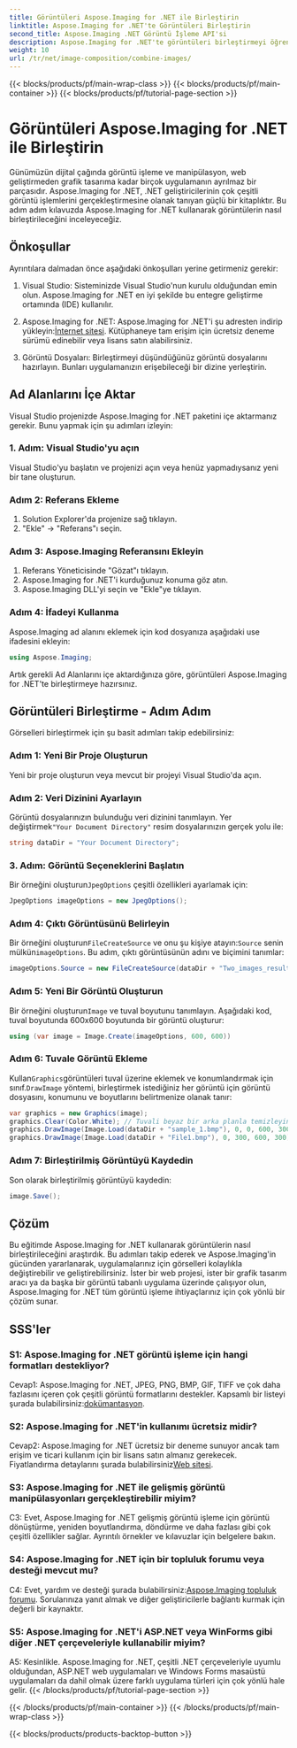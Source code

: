 ```yaml
---
title: Görüntüleri Aspose.Imaging for .NET ile Birleştirin
linktitle: Aspose.Imaging for .NET'te Görüntüleri Birleştirin
second_title: Aspose.Imaging .NET Görüntü İşleme API'si
description: Aspose.Imaging for .NET'te görüntüleri birleştirmeyi öğrenin. Güçlü görüntü işlemeye yönelik adım adım kılavuz.
weight: 10
url: /tr/net/image-composition/combine-images/
---
```


{{< blocks/products/pf/main-wrap-class >}}
{{< blocks/products/pf/main-container >}}
{{< blocks/products/pf/tutorial-page-section >}}

# Görüntüleri Aspose.Imaging for .NET ile Birleştirin

Günümüzün dijital çağında görüntü işleme ve manipülasyon, web geliştirmeden grafik tasarıma kadar birçok uygulamanın ayrılmaz bir parçasıdır. Aspose.Imaging for .NET, .NET geliştiricilerinin çok çeşitli görüntü işlemlerini gerçekleştirmesine olanak tanıyan güçlü bir kitaplıktır. Bu adım adım kılavuzda Aspose.Imaging for .NET kullanarak görüntülerin nasıl birleştirileceğini inceleyeceğiz. 

## Önkoşullar

Ayrıntılara dalmadan önce aşağıdaki önkoşulları yerine getirmeniz gerekir:

1. Visual Studio: Sisteminizde Visual Studio'nun kurulu olduğundan emin olun. Aspose.Imaging for .NET en iyi şekilde bu entegre geliştirme ortamında (IDE) kullanılır.

2.  Aspose.Imaging for .NET: Aspose.Imaging for .NET'i şu adresten indirip yükleyin:[İnternet sitesi](https://releases.aspose.com/imaging/net/). Kütüphaneye tam erişim için ücretsiz deneme sürümü edinebilir veya lisans satın alabilirsiniz.

3. Görüntü Dosyaları: Birleştirmeyi düşündüğünüz görüntü dosyalarını hazırlayın. Bunları uygulamanızın erişebileceği bir dizine yerleştirin.

## Ad Alanlarını İçe Aktar

Visual Studio projenizde Aspose.Imaging for .NET paketini içe aktarmanız gerekir. Bunu yapmak için şu adımları izleyin:

### 1. Adım: Visual Studio'yu açın

Visual Studio'yu başlatın ve projenizi açın veya henüz yapmadıysanız yeni bir tane oluşturun.

### Adım 2: Referans Ekleme

1. Solution Explorer'da projenize sağ tıklayın.
2. "Ekle" -> "Referans"ı seçin.

### Adım 3: Aspose.Imaging Referansını Ekleyin

1. Referans Yöneticisinde "Gözat"ı tıklayın.
2. Aspose.Imaging for .NET'i kurduğunuz konuma göz atın.
3. Aspose.Imaging DLL'yi seçin ve "Ekle"ye tıklayın.

### Adım 4: İfadeyi Kullanma

Aspose.Imaging ad alanını eklemek için kod dosyanıza aşağıdaki use ifadesini ekleyin:

```csharp
using Aspose.Imaging;
```

Artık gerekli Ad Alanlarını içe aktardığınıza göre, görüntüleri Aspose.Imaging for .NET'te birleştirmeye hazırsınız.

## Görüntüleri Birleştirme - Adım Adım

Görselleri birleştirmek için şu basit adımları takip edebilirsiniz:

### Adım 1: Yeni Bir Proje Oluşturun

Yeni bir proje oluşturun veya mevcut bir projeyi Visual Studio'da açın.

### Adım 2: Veri Dizinini Ayarlayın

 Görüntü dosyalarınızın bulunduğu veri dizinini tanımlayın. Yer değiştirmek`"Your Document Directory"` resim dosyalarınızın gerçek yolu ile:

```csharp
string dataDir = "Your Document Directory";
```

### 3. Adım: Görüntü Seçeneklerini Başlatın

 Bir örneğini oluşturun`JpegOptions` çeşitli özellikleri ayarlamak için:

```csharp
JpegOptions imageOptions = new JpegOptions();
```

### Adım 4: Çıktı Görüntüsünü Belirleyin

 Bir örneğini oluşturun`FileCreateSource` ve onu şu kişiye atayın:`Source` senin mülkün`imageOptions`. Bu adım, çıktı görüntüsünün adını ve biçimini tanımlar:

```csharp
imageOptions.Source = new FileCreateSource(dataDir + "Two_images_result_out.bmp", false);
```

### Adım 5: Yeni Bir Görüntü Oluşturun

 Bir örneğini oluşturun`Image` ve tuval boyutunu tanımlayın. Aşağıdaki kod, tuval boyutunda 600x600 boyutunda bir görüntü oluşturur:

```csharp
using (var image = Image.Create(imageOptions, 600, 600))
```

### Adım 6: Tuvale Görüntü Ekleme

 Kullan`Graphics`görüntüleri tuval üzerine eklemek ve konumlandırmak için sınıf.`DrawImage` yöntemi, birleştirmek istediğiniz her görüntü için görüntü dosyasını, konumunu ve boyutlarını belirtmenize olanak tanır:

```csharp
var graphics = new Graphics(image);
graphics.Clear(Color.White); // Tuvali beyaz bir arka planla temizleyin.
graphics.DrawImage(Image.Load(dataDir + "sample_1.bmp"), 0, 0, 600, 300); // İlk görüntü.
graphics.DrawImage(Image.Load(dataDir + "File1.bmp"), 0, 300, 600, 300);    // İkinci resim.
```

### Adım 7: Birleştirilmiş Görüntüyü Kaydedin

Son olarak birleştirilmiş görüntüyü kaydedin:

```csharp
image.Save();
```

## Çözüm

Bu eğitimde Aspose.Imaging for .NET kullanarak görüntülerin nasıl birleştirileceğini araştırdık. Bu adımları takip ederek ve Aspose.Imaging'in gücünden yararlanarak, uygulamalarınız için görselleri kolaylıkla değiştirebilir ve geliştirebilirsiniz. İster bir web projesi, ister bir grafik tasarım aracı ya da başka bir görüntü tabanlı uygulama üzerinde çalışıyor olun, Aspose.Imaging for .NET tüm görüntü işleme ihtiyaçlarınız için çok yönlü bir çözüm sunar.

## SSS'ler

### S1: Aspose.Imaging for .NET görüntü işleme için hangi formatları destekliyor?

 Cevap1: Aspose.Imaging for .NET, JPEG, PNG, BMP, GIF, TIFF ve çok daha fazlasını içeren çok çeşitli görüntü formatlarını destekler. Kapsamlı bir listeyi şurada bulabilirsiniz:[dokümantasyon](https://reference.aspose.com/imaging/net/).

### S2: Aspose.Imaging for .NET'in kullanımı ücretsiz midir?

 Cevap2: Aspose.Imaging for .NET ücretsiz bir deneme sunuyor ancak tam erişim ve ticari kullanım için bir lisans satın almanız gerekecek. Fiyatlandırma detaylarını şurada bulabilirsiniz[Web sitesi](https://purchase.aspose.com/buy).

### S3: Aspose.Imaging for .NET ile gelişmiş görüntü manipülasyonları gerçekleştirebilir miyim?

C3: Evet, Aspose.Imaging for .NET gelişmiş görüntü işleme için görüntü dönüştürme, yeniden boyutlandırma, döndürme ve daha fazlası gibi çok çeşitli özellikler sağlar. Ayrıntılı örnekler ve kılavuzlar için belgelere bakın.

### S4: Aspose.Imaging for .NET için bir topluluk forumu veya desteği mevcut mu?

 C4: Evet, yardım ve desteği şurada bulabilirsiniz:[Aspose.Imaging topluluk forumu](https://forum.aspose.com/). Sorularınıza yanıt almak ve diğer geliştiricilerle bağlantı kurmak için değerli bir kaynaktır.

### S5: Aspose.Imaging for .NET'i ASP.NET veya WinForms gibi diğer .NET çerçeveleriyle kullanabilir miyim?

A5: Kesinlikle. Aspose.Imaging for .NET, çeşitli .NET çerçeveleriyle uyumlu olduğundan, ASP.NET web uygulamaları ve Windows Forms masaüstü uygulamaları da dahil olmak üzere farklı uygulama türleri için çok yönlü hale gelir.
{{< /blocks/products/pf/tutorial-page-section >}}

{{< /blocks/products/pf/main-container >}}
{{< /blocks/products/pf/main-wrap-class >}}

{{< blocks/products/products-backtop-button >}}
